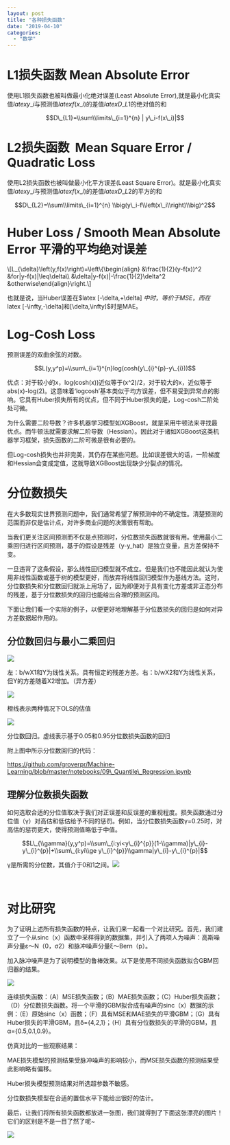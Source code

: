 ```yaml
---
layout: post
title: "各种损失函数"
date: "2019-04-10"
categories: 
  - "数学"
---
```


# L1损失函数 Mean Absolute Error

使用L1损失函数也被叫做最小化绝对误差(Least Absolute Error),就是最小化真实值$latex y\_i$与预测值$latex f(x\_i)$的差值$latex D\_{L1}$的绝对值的和

$$D\_{L1}=\\sum\\limits\_{i=1}^{n} | y\_i-f(x\_i)|$$

# L2损失函数  Mean Square Error / Quadratic Loss

使用L2损失函数也被叫做最小化平方误差(Least Square Error)。就是最小化真实值$latex y\_i$与预测值$latex f(x\_i)$的差值$latex D\_{L2}$的平方的和

$$D\_{L2}=\\sum\\limits\_{i=1}^{n} \\big(y\_i-f\\left(x\_i\\right)\\big)^2$$

# Huber Loss / Smooth Mean Absolute Error 平滑的平均绝对误差

\\\[L\_{\\delta}\\left(y,f(x)\\right)=\\left\\{\\begin{align} &\\frac{1}{2}(y-f(x))^2 &for|y-f(x)|\\leq\\delta\\\\ &\\delta|y-f(x)|-\\frac{1}{2}\\delta^2 &otherwise\\end{align}\\right.\\\]

也就是说，当Huber误差在$latex \[-\\delta,+\\delta\] $中时，等价于MSE，而在$latex \[-\\infty,-\\delta\]和\[\\delta,\\infty\]$时是MAE。

# Log-Cosh Loss

预测误差的双曲余弦的对数。

$$L(y,y^p)=\\sum\_{i=1}^{n}log(cosh(y\_{i}^{p}-y\_{i}))$$

优点：对于较小的x，log(cosh(x))近似等于(x^2)/2，对于较大的x，近似等于abs(x)-log(2)。这意味着‘logcosh’基本类似于均方误差，但不易受到异常点的影响。它具有Huber损失所有的优点，但不同于Huber损失的是，Log-cosh二阶处处可微。

为什么需要二阶导数？许多机器学习模型如XGBoost，就是采用牛顿法来寻找最优点。而牛顿法就需要求解二阶导数（Hessian）。因此对于诸如XGBoost这类机器学习框架，损失函数的二阶可微是很有必要的。

但Log-cosh损失也并非完美，其仍存在某些问题。比如误差很大的话，一阶梯度和Hessian会变成定值，这就导致XGBoost出现缺少分裂点的情况。

# 分位数损失

在大多数现实世界预测问题中，我们通常希望了解预测中的不确定性。清楚预测的范围而非仅是估计点，对许多商业问题的决策很有帮助。

当我们更关注区间预测而不仅是点预测时，分位数损失函数就很有用。使用最小二乘回归进行区间预测，基于的假设是残差（y-y\_hat）是独立变量，且方差保持不变。

一旦违背了这条假设，那么线性回归模型就不成立。但是我们也不能因此就认为使用非线性函数或基于树的模型更好，而放弃将线性回归模型作为基线方法。这时，分位数损失和分位数回归就派上用场了，因为即便对于具有变化方差或非正态分布的残差，基于分位数损失的回归也能给出合理的预测区间。

下面让我们看一个实际的例子，以便更好地理解基于分位数损失的回归是如何对异方差数据起作用的。

## 分位数回归与最小二乘回归

[![](/assets/image/default/20180918144635266.png)](http://127.0.0.1/?attachment_id=2345)

左：b/wX1和Y为线性关系。具有恒定的残差方差。右：b/wX2和Y为线性关系，但Y的方差随着X2增加。（异方差）

[![](/assets/image/default/20180918144656288.png)](http://127.0.0.1/?attachment_id=2346)

橙线表示两种情况下OLS的估值

[![](/assets/image/default/20180918144718666.png)](http://127.0.0.1/?attachment_id=2347)

分位数回归。虚线表示基于0.05和0.95分位数损失函数的回归

附上图中所示分位数回归的代码：

https://github.com/groverpr/Machine-Learning/blob/master/notebooks/09\_Quantile\_Regression.ipynb

## 理解分位数损失函数

如何选取合适的分位值取决于我们对正误差和反误差的重视程度。损失函数通过分位值（γ）对高估和低估给予不同的惩罚。例如，当分位数损失函数γ=0.25时，对高估的惩罚更大，使得预测值略低于中值。

$$L\_{\\gamma}(y,y^p)=\\sum\_{i:yi<y\_{i}^{p}}(1-\\gamma)|y\_{i}-y\_{i}^{p}|+\\sum\_{i:yi\\ge y\_{i}^{p}}\\gamma|y\_{i}-y\_{i}^{p}|$$

γ是所需的分位数，其值介于0和1之间。[![](/assets/image/default/20180918144759315.png)](http://127.0.0.1/?attachment_id=2349)

 

# 对比研究

为了证明上述所有损失函数的特点，让我们来一起看一个对比研究。首先，我们建立了一个从sinc（x）函数中采样得到的数据集，并引入了两项人为噪声：高斯噪声分量ε〜N（0，σ2）和脉冲噪声分量ξ〜Bern（p）。

加入脉冲噪声是为了说明模型的鲁棒效果。以下是使用不同损失函数拟合GBM回归器的结果。

[![](/assets/image/default/20180918144853440.png)](http://127.0.0.1/wp-content/uploads/2019/04/20180918144853440.png)

连续损失函数：（A）MSE损失函数；（B）MAE损失函数；（C）Huber损失函数；（D）分位数损失函数。将一个平滑的GBM拟合成有噪声的sinc（x）数据的示例：（E）原始sinc（x）函数；（F）具有MSE和MAE损失的平滑GBM；（G）具有Huber损失的平滑GBM，且δ={4,2,1}；（H）具有分位数损失的平滑的GBM，且α={0.5,0.1,0.9}。

仿真对比的一些观察结果：

MAE损失模型的预测结果受脉冲噪声的影响较小，而MSE损失函数的预测结果受此影响略有偏移。

Huber损失模型预测结果对所选超参数不敏感。

分位数损失模型在合适的置信水平下能给出很好的估计。

最后，让我们将所有损失函数都放进一张图，我们就得到了下面这张漂亮的图片！它们的区别是不是一目了然了呢~

[![](/assets/image/default/20180918144909629.png)](http://127.0.0.1/wp-content/uploads/2019/04/20180918144909629.png)
